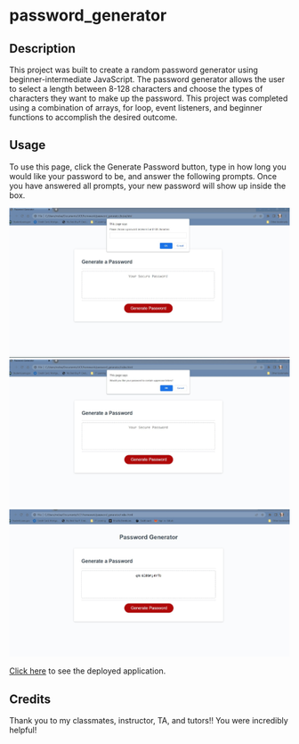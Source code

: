 # password_generator


## Description

This project was built to create a random password generator using beginner-intermediate JavaScript. The password generator allows the user to select a length between 8-128 characters and choose the types of characters they want to make up the password. This project was completed using a combination of arrays, for loop, event listeners, and beginner functions to accomplish the desired outcome.

## Usage

To use this page, click the Generate Password button, type in how long you would like your password to be, and answer the following prompts. Once you have answered all prompts, your new password will show up inside the box.

![screenshot of Deployed Application](./Assets/images/password_gen_01.jpg)
![screenshot 2 of Deployed Application](./Assets/images/password_gen_02.jpg)
![screenshot 3 of Deployed Application](./Assets/images/password_gen_03.jpg)

[Click here](https://emilymclean94.github.io/password_generator/) to see the deployed application.

## Credits

Thank you to my classmates, instructor, TA, and tutors!! You were incredibly helpful!

